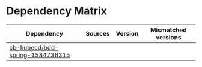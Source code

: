 # Dependency Matrix

Dependency | Sources | Version | Mismatched versions
---------- | ------- | ------- | -------------------
[cb-kubecd/bdd-spring-1584736315](https://github.com/cb-kubecd/bdd-spring-1584736315.git) |  | []() | 

